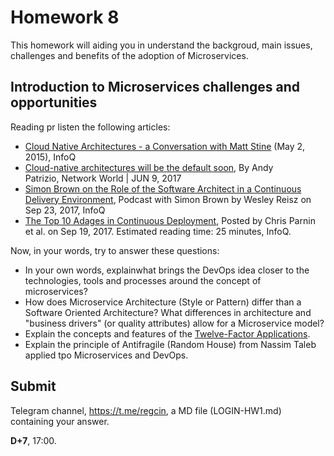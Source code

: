 # Homework 8

This homework will aiding you in understand the backgroud, main issues, challenges and benefits of the adoption of Microservices.
	
## Introduction to Microservices challenges and opportunities

Reading pr listen the following articles:

- [Cloud Native Architectures - a Conversation with Matt Stine](https://www.infoq.com/articles/cloud-native-architectures-matt-stine/) (May 2, 2015), InfoQ
- [Cloud-native architectures will be the default soon](https://www.networkworld.com/article/3200131/data-center/cloud-native-architectures-will-be-the-default-soon.html), By Andy Patrizio, Network World | JUN 9, 2017
- [Simon Brown on the Role of the Software Architect in a Continuous Delivery Environment](https://www.infoq.com/podcasts/simon-brown-architecture), Podcast with Simon Brown by Wesley Reisz on Sep 23, 2017, InfoQ
- [The Top 10 Adages in Continuous Deployment](https://www.infoq.com/articles/cd-adages), Posted by Chris Parnin et al. on Sep 19, 2017. Estimated reading time: 25 minutes, InfoQ.

Now, in your words, try to answer these questions:
* In your own words, explainwhat brings the DevOps idea closer to the technologies, tools and processes around the concept of microservices?
* How does Microservice Architecture (Style or Pattern) differ than a Software Oriented Architecture? What differences in architecture and "business drivers" (or quality attributes) allow for a Microservice model?
* Explain the concepts and features of the [Twelve-Factor Applications](https://12factor.net/).
* Explain the principle of Antifragile (Random House) from Nassim Taleb applied tpo Microservices and DevOps.

## Submit

Telegram channel, <https://t.me/regcin>, a MD file (LOGIN-HW1.md) containing your answer.

**D+7**, 17:00.
